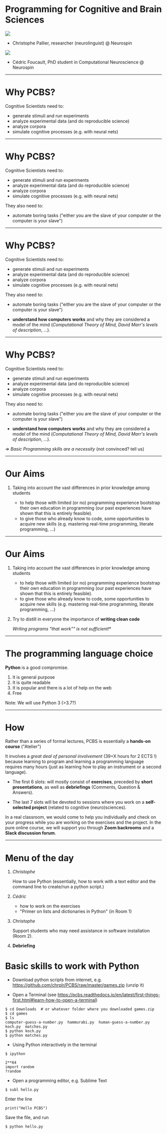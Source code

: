 # Programming for Cognitive and Brain Sciences


![](chris.jpg)

* Christophe Pallier, researcher (neurolinguist) @ Neurospin

![](cedric.png)

* Cédric Foucault, PhD student in Computational Neuroscience @ Neurospin


---

# Why PCBS?

Cognitive Scientists need to:

- generate stimuli and run experiments
- analyze experimental data (and do reproducible science)
- analyze corpora
- simulate cognitive processes (e.g. with neural nets)

---

# Why PCBS?

Cognitive Scientists need to:

- generate stimuli and run experiments
- analyze experimental data (and do reproducible science)
- analyze corpora
- simulate cognitive processes (e.g. with neural nets)

They also need to:

- automate boring tasks ("either you are the slave of your computer or the computer is your slave")

---

# Why PCBS?

Cognitive Scientists need to:

- generate stimuli and run experiments
- analyze experimental data (and do reproducible science)
- analyze corpora
- simulate cognitive processes (e.g. with neural nets)

They also need to:

- automate boring tasks ("either you are the slave of your computer or the computer is your slave")

- **understand how computers works** and why they are considered a model of the mind (*Computational Theory of Mind, David Marr's levels of description*, ...).


---

# Why PCBS?

Cognitive Scientists need to:

- generate stimuli and run experiments
- analyze experimental data (and do reproducible science)
- analyze corpora
- simulate cognitive processes (e.g. with neural nets)

They also need to:

- automate boring tasks ("either you are the slave of your computer or the computer is your slave")


- **understand how computers works** and why they are considered a model of the mind (*Computational Theory of Mind, David Marr's levels of description*, ...).


=> *Basic Programming skills are a necessity* (not convinced? tell us)


---

# Our Aims

1. Taking into account the vast differences in prior knowledge among students

    - to help those with limited (or no) programming experience bootstrap their own education in programming (our past experiences have shown that this is entirely feasible).
    - to give those who already know to code, some opportunities to acquire new skills (e.g. mastering real-time programming, literate programming, ...) 


---

# Our Aims

1. Taking into account the vast differences in prior knowledge among students

    - to help those with limited (or no) programming experience bootstrap their own education in programming (our past experiences have shown that this is entirely feasible).
    - to give those who already know to code, some opportunities to acquire new skills (e.g. mastering real-time programming, literate programming, ...) 



2. Try to distill in everyone the importance of **writing clean code**

    *Writing programs "that work"" is not sufficient!**

---

# The programming language choice

**Python** is a good compromise.

1. It is general purpose
2. It is quite readable
3. It is popular and there is a lot of help on the web
4. Free
   
Note: We will use Python 3 (>3.7?)

---

# How

Rather than a series of formal lectures, PCBS is essentially a **hands-on course** ("Atelier")

It involves a *great deal of personal involvement* (39+X hours for 2 ECTS !) because learning to program and learning a programming language requires many hours (just as learning how to play an instrument or a second language).

- The first 6 slots: will mostly consist of **exercises**, preceded by **short presentations**, as well as **debriefings** (Comments, Question & Answers). 

- The last 7 slots will be devoted to sessions where you work on a **self-selected project** (related to cognitive (neuro)sciences). 

In a real classroom, we would come to help you individually and check on your progress while you are working on the exercises and the project. In the pure online course, we will support you through **Zoom  backrooms** and a **Slack discussion forum**.

---

# Menu of the day

1. *Christophe* 

    How to use Python (essentially, how to work with a text editor and the command line to create/run a python script.)

2. *Cédric* 
    - how to work on the exercises 
    - "Primer on lists and dictionaries in Python"  (in Room 1)

3. *Christophe* 

    Support students who may need assistance in software installation (Room 2).

4. **Debriefing** 


# Basic skills to work with Python


- Download python scripts from internet, e.g. <https://github.com/chrplr/PCBS/raw/master/games.zip> (unzip it)

- Open a Terminal (see https://pcbs.readthedocs.io/en/latest/first-things-first.html#learn-how-to-open-a-terminal)

```
$ cd Downloads  # or whatever folder where you downloaded games.zip
$ cd games
$ ls
computer-guess-a-number.py  hammurabi.py  human-guess-a-number.py  koch.py  matches.py
$ python koch.py
$ python matches.py
```


- Using Python interactively in the terminal

```
$ ipython
```

```
2**64
import random
?random
```

- Open a programming editor, e.g. Sublime Text

```
$ subl hello.py
```

Enter the line 

```
print("Hello PCBS")
```

Save the file, and run

```
$ python hello.py
```



